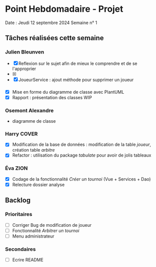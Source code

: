 # Point Hebdomadaire - Projet

Date : Jeudi 12 septembre 2024
Semaine n° 1

## Tâches réalisées cette semaine

### Julien Bleunven
- [x] Reflexion sur le sujet afin de mieux le comprendre et de se l'approprier 
- [x] 
- [x] JoueurService : ajout méthode pour supprimer un joueur

### 
- [x] Mise en forme du diagramme de classe avec PlantUML
- [x] Rapport : présentation des classes WIP

### Osemont Alexandre
- diagramme de classe

### Harry COVER
- [x] Modification de la base de données : modification de la table *joueur*, création table *arbitre*
- [x] Refactor : utilisation du package *tabulate* pour avoir de jolis tableaux

### Éva ZION
- [x] Codage de la fonctionnalité *Créer un tournoi* (Vue + Services + Dao)
- [x] Relecture dossier analyse

## Backlog

### Prioritaires
- [ ] Corriger Bug de modification de joueur
- [ ] Fonctionnalité *Arbitrer un tournoi*
- [ ] Menu administrateur

### Secondaires
- [ ] Ecrire README
